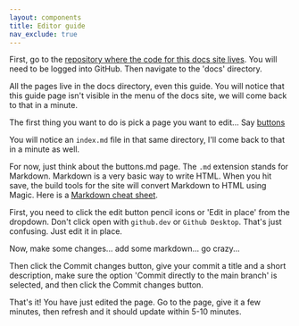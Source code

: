 ```yaml
---
layout: components
title: Editor guide
nav_exclude: true
---
```

First, go to the [repository where the code for this docs site lives](https://github.com/asmithdigital/raads-digital). You will need to be logged into GitHub. Then navigate to the 'docs' directory.

All the pages live in the docs directory, even this guide. You will notice that this guide page isn't visible in the menu of the docs site, we will come back to that in a minute.

The first thing you want to do is pick a page you want to edit... Say [buttons](https://github.com/asmithdigital/raads-digital/blob/main/docs/components/buttons.md)

You will notice an `index.md` file in that same directory, I'll come back to that in a minute as well. 

For now, just think about the buttons.md page. The `.md` extension stands for Markdown. Markdown is a very basic way to write HTML. When you hit save, the build tools for the site will convert Markdown to HTML using Magic. Here is a [Markdown cheat sheet](https://www.markdownguide.org/cheat-sheet/).

First, you need to click the edit button pencil icons or 'Edit in place' from the dropdown. Don't click open with `github.dev` or `Github Desktop`. That's just confusing. Just edit it in place.

Now, make some changes... add some markdown... go crazy...

Then click the Commit changes button, give your commit a title and a short description, make sure the option 'Commit directly to the main branch' is selected, and then click the Commit changes button. 

That's it! You have just edited the page. Go to the page, give it a few minutes, then refresh and it should update within 5-10 minutes.
